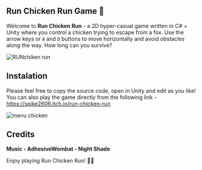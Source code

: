 ## Run Chicken Run Game 🐔

Welcome to **Run Chicken Run** - a 2D hyper-casual game written in C# + Unity where you control a chicken trying to escape from a fox. Use the arrow keys or `A` and `D` buttons to move horizontally and avoid obstacles along the way. How long can you survive?

![RUNchiken run](https://github.com/Spike2606/Run-Chicken-Run/assets/169406407/eafd6379-cda2-4a29-92c8-a72a16191761)

## Instalation

Please feel free to copy the source code, open in Unity and edit as you like!
You can also play the game directly from the following link - https://spike2606.itch.io/run-chicken-run

![menu chicken](https://github.com/Spike2606/Run-Chicken-Run/assets/169406407/d7dec614-4dcd-42e0-813d-0e6e329232f0)

## Credits
**Music - AdhesiveWombat - Night Shade**

Enjoy playing Run Chicken Run! 🐔🦊
